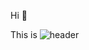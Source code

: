 Hi 👋

This is 
![header](https://Jiwon%20Hwnang's%20Github.vercel.app/api?type=transparent&color=auto&height=120&section=header&text=capsule%20render&fontSize=70&animation=blinking)


<!--
**Jiwon-0326/Jiwon-0326** is a ✨ _special_ ✨ repository because its `README.md` (this file) appears on your GitHub profile.

Here are some ideas to get you started:

- 🔭 I’m currently working on ...
- 🌱 I’m currently learning ...
- 👯 I’m looking to collaborate on ...
- 🤔 I’m looking for help with ...
- 💬 Ask me about ...
- 📫 How to reach me: ...
- 😄 Pronouns: ...
- ⚡ Fun fact: ...
-->
